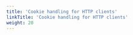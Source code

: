 ```yaml
---
title: 'Cookie handling for HTTP clients'
linkTitle: 'Cookie handling for HTTP clients'
weight: 20
---
```

